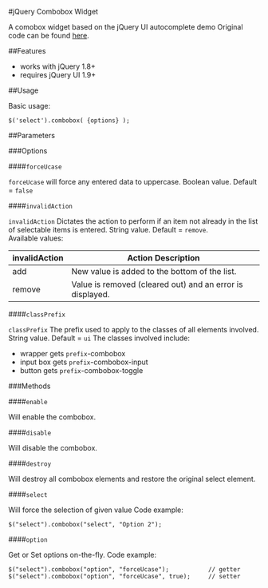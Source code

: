 #jQuery Combobox Widget

A comobox widget based on the jQuery UI autocomplete demo
Original code can be found [here](http://jqueryui.com/autocomplete/#combobox).

##Features

* works with jQuery 1.8+
* requires jQuery UI 1.9+

##Usage

Basic usage:

    $('select').combobox( {options} );

##Parameters

###Options

####`forceUcase`

`forceUcase` will force any entered data to uppercase. Boolean value. Default = `false`

####`invalidAction`

`invalidAction` Dictates the action to perform if an item not already in the list of selectable items is entered. String value. Default = `remove`.  
Available values:

| invalidAction | Action Description                                        |
| ------------- | --------------------------------------------------------- |
| add           | New value is added to the bottom of the list.             |
| remove        | Value is removed (cleared out) and an error is displayed. |

####`classPrefix`

`classPrefix` The prefix used to apply to the classes of all elements involved. String value. Default = `ui`
The classes involved include:
* wrapper gets `prefix`-combobox
* input box gets `prefix`-combobox-input
* button gets `prefix`-combobox-toggle
	
###Methods

####`enable`

Will enable the combobox.

####`disable`

Will disable the combobox.

####`destroy`

Will destroy all combobox elements and restore the original select element.

####`select`

Will force the selection of given value
Code example:

	$("select").combobox("select", "Option 2");

####`option`

Get or Set options on-the-fly.
Code example:

	$("select").combobox("option", "forceUcase");			// getter
	$("select").combobox("option", "forceUcase", true);		// setter

